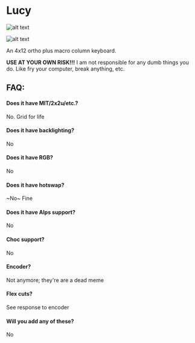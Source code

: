 # Lucy
![alt text](https://github.com/therick0996/lucy/blob/master/01_pcb.jpg)

![alt text](https://github.com/therick0996/lucy/blob/master/02_plate.jpg)

An 4x12 ortho plus macro column keyboard.

**USE AT YOUR OWN RISK!!!** I am not responsible for any dumb things you do. Like fry your computer, break anything, etc.

## FAQ:
#### Does it have MIT/2x2u/etc.? 
No. Grid for life

#### Does it have backlighting?
No

#### Does it have RGB?
No

#### Does it have hotswap?
~No~ Fine

#### Does it have Alps support?
No

#### Choc support?
No

#### Encoder?
Not anymore; they're are a dead meme

#### Flex cuts?
See response to encoder

#### Will you add any of these?
No